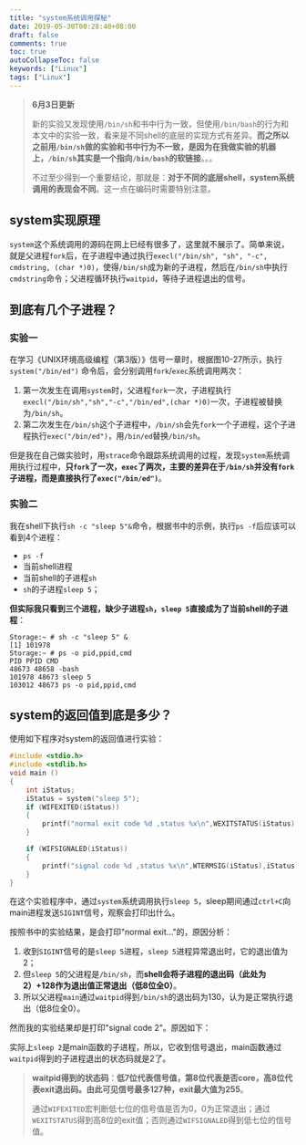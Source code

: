 ```yaml
---
title: "system系统调用探秘"
date: 2019-05-30T00:28:40+08:00
draft: false
comments: true
toc: true
autoCollapseToc: false
keywords: ["Linux"]
tags: ["Linux"]
---
```


> **6月3日更新**
>
> 新的实验又发现使用`/bin/sh`和书中行为一致，但使用`/bin/bash`的行为和本文中的实验一致，看来是不同shell的底层的实现方式有差异。**而之所以之前用`/bin/sh`做的实验和书中行为不一致，是因为在我做实验的机器上，`/bin/sh`其实是一个指向`/bin/bash`的软链接**。。。
>
> 不过至少得到一个重要结论，那就是：**对于不同的底层shell，system系统调用的表现会不同**。这一点在编码时需要特别注意。

## system实现原理

`system`这个系统调用的源码在网上已经有很多了，这里就不展示了。简单来说，就是父进程`fork`后，在子进程中通过执行`execl("/bin/sh", "sh", "-c", cmdstring, (char *)0)`，使得`/bin/sh`成为新的子进程，然后在`/bin/sh`中执行`cmdstring`命令；父进程循环执行`waitpid`，等待子进程退出的信号。

## 到底有几个子进程？

### 实验一

在学习《UNIX环境高级编程（第3版）》信号一章时，根据图10-27所示，执行 `system("/bin/ed")` 命令后，会分别调用`fork`/`exec`系统调用两次：

1. 第一次发生在调用`system`时，父进程`fork`一次，子进程执行`execl("/bin/sh","sh","-c","/bin/ed",(char *)0)`一次，子进程被替换为`/bin/sh`。
2. 第二次发生在`/bin/sh`这个子进程中，`/bin/sh`会先`fork`一个子进程，这个子进程执行`exec("/bin/ed")`，用`/bin/ed`替换`/bin/sh`。

但是我在自己做实验时，用`strace`命令跟踪系统调用的过程，发现`system`系统调用执行过程中，**只`fork`了一次，`exec`了两次，主要的差异在于`/bin/sh`并没有`fork`子进程，而是直接执行了`exec("/bin/ed")`**。

### 实验二

我在shell下执行`sh -c "sleep 5"&`命令，根据书中的示例，执行`ps -f`后应该可以看到4个进程：

* `ps -f`
* 当前shell进程
* 当前shell的子进程`sh`
* `sh`的子进程`sleep 5`；

**但实际我只看到三个进程，缺少子进程`sh`，`sleep 5`直接成为了当前shell的子进程**：

```shell
Storage:~ # sh -c "sleep 5" &
[1] 101978
Storage:~ # ps -o pid,ppid,cmd
PID PPID CMD
48673 48658 -bash
101978 48673 sleep 5
103012 48673 ps -o pid,ppid,cmd
```

## system的返回值到底是多少？

使用如下程序对system的返回值进行实验：

```c
#include <stdio.h>
#include <stdlib.h>
void main ()
{
    int iStatus;
    iStatus = system("sleep 5");
    if (WIFEXITED(iStatus))
    {
        printf("normal exit code %d ,status %x\n",WEXITSTATUS(iStatus),iStatus);
    }

    if (WIFSIGNALED(iStatus))
    {
        printf("signal code %d ,status %x\n",WTERMSIG(iStatus),iStatus);
    }
}
```

在这个实验程序中，通过`system`系统调用执行`sleep 5`，sleep期间通过`ctrl+C`向main进程发送`SIGINT`信号，观察会打印出什么。

按照书中的实验结果，是会打印"normal exit..."的，原因分析：

1. 收到`SIGINT`信号的是`sleep 5`进程，`sleep 5`进程异常退出时，它的退出值为2；
2. 但`sleep 5`的父进程是`/bin/sh`，而**shell会将子进程的退出码（此处为2）+128作为退出值正常退出（低8位全0）**。
3. 所以父进程`main`通过`waitpid`得到`/bin/sh`的退出码为130，认为是正常执行退出（低8位全0）。

然而我的实验结果却是打印"signal code 2"。原因如下：

实际上`sleep 2`是main函数的子进程，所以，它收到信号退出，main函数通过`waitpid`得到的子进程退出的状态码就是2了。

> **waitpid得到的状态码**：**低7位代表信号值，第8位代表是否core，高8位代表exit退出码。由此可见信号最多127种，exit最大值为255**。
>
> 通过`WIFEXITED`宏判断低七位的信号值是否为0，0为正常退出；通过`WEXITSTATUS`得到高8位的exit值；否则通过`WIFSIGNALED`得到低七位的信号值。

